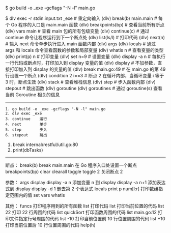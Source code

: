 $ go build -o _exe -gcflags "-N -l" main.go

$ dlv exec -r stdin:input.txt _exe         # 重定向输入
(dlv) break(b) main.main   # 每个 Go 程序的入口是 main.main 函数
(dlv) breakpoints(bp)      # 查看当前所有断点
(dlv) vars main            # 查看 main 包的所有包级变量
(dlv) continue(c)          # 通过 continue 命令让程序运行到下一个断点处
(dlv) list(ls/l)           # 打印代码
(dlv) next(n)              # 输入 next 命令单步执行进入 main 函数内部
(dlv) args
(dlv) locals               # 通过 args 和 locals 命令查看函数的参数和局部变量
(dlv) whatis n             # 查看变量的类型
(dlv) print(p) n           # 打印变量
(dlv) set n=9              # 设置变量
(dlv) display -a n         # 每执行一行代码或断点时，打印加入到 display 变量的值
(dlv) display              # 不加参数，直接打印加入到 display 的变量的值
(dlv) break main.go:49     # 在 main.go 的第 49 行设置一个断点
(dlv) condition 2 i==3     # 断点 2 在循环内部，当循环变量 i 等于 3 时，断点生效
(dlv) stack                # 查看堆栈信息
(dlv) step                 # 步入函数内部
(dlv) stepout              # 跳出函数
(dlv) goroutine
(dlv) goroutines           # 通过 goroutine(s) 查看当前 Goroutine 相关的信息

-----

```
1. go build -o _exe -gcflags "-N -l" main.go
2. dlv exec _exe
3. continue    运行
4. next        单步
5. step        步入
6. stepout     跳出
```


1. break internal/restful/util.go:80
2. print(dbTasks)


-----


断点：
	break(b)
			break main.main   在 Go 程序入口处设置一个断点
	breakpoints(bp)
	clear
	clearall
	toggle            toggle 2 关闭断点 2

参数：
	args
	display
			display -a n      添加变量 n 到 display
			display -a n+1    添加表达式到 display
			display -d 1      删去第 2 个表达式
	locals
	print
			p num[l:r]        打印数组指定范围内的值
	set
	vars
	whatis

其他：
	funcs             打印程序用到的所有函数
	list              打印代码
			list              打印当前位置的代码
			list 22           打印 22 行周围的代码
			list quickSort    打印函数周围的代码
			list main.go:12   打印文件指定行号周围的代码
			list -10          打印当前位置前 10 行位置周围的代码
			list +10          打印当前位置后 10 行位置周围的代码
	help(h)


